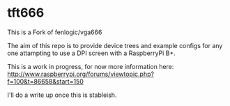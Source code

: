 # tft666

This is a Fork of  fenlogic/vga666 

The aim of this repo is to provide device trees and example configs for any one attampting to use a DPI screen with a RaspberryPi B+.


This is a work in progress, for now more information here: http://www.raspberrypi.org/forums/viewtopic.php?f=100&t=86658&start=150

I'll do a write up once this is stableish.
